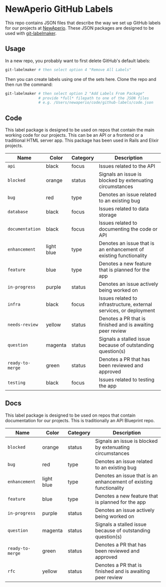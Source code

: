 # NewAperio GitHub Labels

This repo contains JSON files that describe the way we set up GitHub labels for our projects at [NewAperio](https://newaperio.com). These JSON packages are designed to be used with [git-labelmaker](https://github.com/himynameisdave/git-labelmaker).

## Usage

In a new repo, you probably want to first delete GitHub's default labels:

```bash
git-labelmaker # then select option 4 "Remove All Labels"
```

Then you can create labels using one of the sets here. Clone the repo and then run the command:

```bash
git-labelmaker # then select option 2 "Add Labels From Package"
               # provide *full* filepath to one of the JSON files
               # e.g. /Users/newaperio/code/github-labels/code.json
```

## Code

This label package is designed to be used on repos that contain the main working code for our projects. This can be an API or a frontend or a traditional HTML server app. This package has been used in Rails and Elixir projects.

| Name             | Color      | Category | Description                                                        |
|------------------|------------|----------|--------------------------------------------------------------------|
| `api`            | black      | focus    | Issues related to the API                                          |
| `blocked`        | orange     | status   | Signals an issue is blocked by extenuating circumstances           |
| `bug`            | red        | type     | Denotes an issue related to an existing bug                        |
| `database`       | black      | focus    | Issues related to data storage                                     |
| `documentation`  | black      | focus    | Issues related to documenting the code or API                      |
| `enhancement`    | light blue | type     | Denotes an issue that is an enhancement of existing functionality  |
| `feature`        | blue       | type     | Denotes a new feature that is planned for the app                  |
| `in-progress`    | purple     | status   | Denotes an issue actively being worked on                          |
| `infra`          | black      | focus    | Issues related to infrastructure, external services, or deployment |
| `needs-review`   | yellow     | status   | Denotes a PR that is finished and is awaiting peer review          |
| `question`       | magenta    | status   | Signals a stalled issue because of outstanding question(s)         |
| `ready-to-merge` | green      | status   | Denotes a PR that has been reviewed and approved                   |
| `testing`        | black      | focus    | Issues related to testing the app                                  |

## Docs

This label package is designed to be used on repos that contain documentation for our projects. This is traditionally an API Blueprint repo.

| Name             | Color      | Category | Description                                                        |
|------------------|------------|----------|--------------------------------------------------------------------|
| `blocked`        | orange     | status   | Signals an issue is blocked by extenuating circumstances           |
| `bug`            | red        | type     | Denotes an issue related to an existing bug                        |
| `enhancement`    | light blue | type     | Denotes an issue that is an enhancement of existing functionality  |
| `feature`        | blue       | type     | Denotes a new feature that is planned for the app                  |
| `in-progress`    | purple     | status   | Denotes an issue actively being worked on                          |
| `question`       | magenta    | status   | Signals a stalled issue because of outstanding question(s)         |
| `ready-to-merge` | green      | status   | Denotes a PR that has been reviewed and approved                   |
| `rfc`   | yellow     | status   | Denotes a PR that is finished and is awaiting peer review          |
